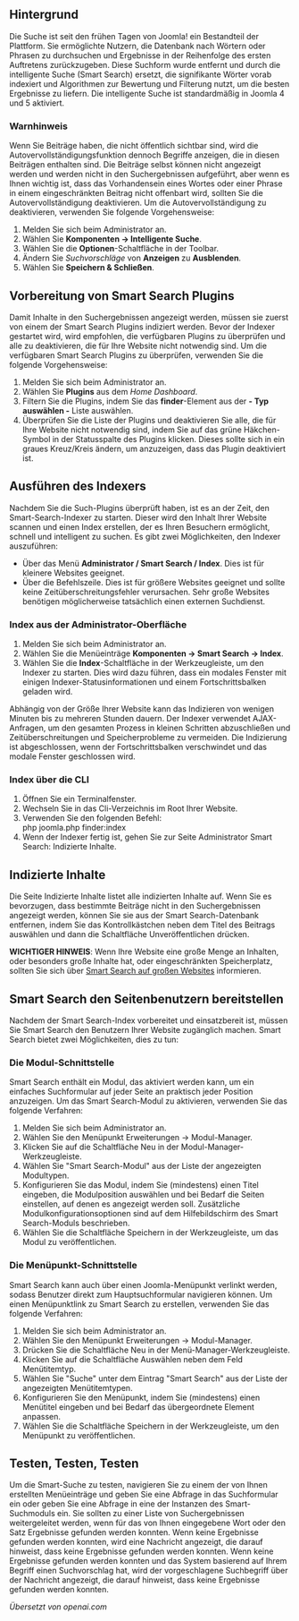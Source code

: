 <!-- Filename: Smart_Search_quickstart_guide / Display title: Schnellstart für die intelligente Suche -->

## Hintergrund

Die Suche ist seit den frühen Tagen von Joomla! ein Bestandteil der Plattform. Sie ermöglichte Nutzern, die Datenbank nach Wörtern oder Phrasen zu durchsuchen und Ergebnisse in der Reihenfolge des ersten Auftretens zurückzugeben. Diese Suchform wurde entfernt und durch die intelligente Suche (Smart Search) ersetzt, die signifikante Wörter vorab indexiert und Algorithmen zur Bewertung und Filterung nutzt, um die besten Ergebnisse zu liefern. Die intelligente Suche ist standardmäßig in Joomla 4 und 5 aktiviert.

### Warnhinweis

Wenn Sie Beiträge haben, die nicht öffentlich sichtbar sind, wird die Autovervollständigungsfunktion dennoch Begriffe anzeigen, die in diesen Beiträgen enthalten sind. Die Beiträge selbst können nicht angezeigt werden und werden nicht in den Suchergebnissen aufgeführt, aber wenn es Ihnen wichtig ist, dass das Vorhandensein eines Wortes oder einer Phrase in einem eingeschränkten Beitrag nicht offenbart wird, sollten Sie die Autovervollständigung deaktivieren. Um die Autovervollständigung zu deaktivieren, verwenden Sie folgende Vorgehensweise:

1. Melden Sie sich beim Administrator an.
2. Wählen Sie **Komponenten → Intelligente Suche**.
3. Wählen Sie die **Optionen**-Schaltfläche in der Toolbar.
4. Ändern Sie *Suchvorschläge* von **Anzeigen** zu **Ausblenden**.
5. Wählen Sie **Speichern & Schließen**.

## Vorbereitung von Smart Search Plugins

Damit Inhalte in den Suchergebnissen angezeigt werden, müssen sie zuerst von einem der Smart Search Plugins indiziert werden. Bevor der Indexer gestartet wird, wird empfohlen, die verfügbaren Plugins zu überprüfen und alle zu deaktivieren, die für Ihre Website nicht notwendig sind. Um die verfügbaren Smart Search Plugins zu überprüfen, verwenden Sie die folgende Vorgehensweise:

1. Melden Sie sich beim Administrator an.
2. Wählen Sie **Plugins** aus dem *Home Dashboard*.
3. Filtern Sie die Plugins, indem Sie das **finder**-Element aus der **- Typ auswählen -** Liste auswählen.
4. Überprüfen Sie die Liste der Plugins und deaktivieren Sie alle, die für Ihre Website nicht notwendig sind, indem Sie auf das grüne Häkchen-Symbol in der Statusspalte des Plugins klicken. Dieses sollte sich in ein graues Kreuz/Kreis ändern, um anzuzeigen, dass das Plugin deaktiviert ist.

## Ausführen des Indexers

Nachdem Sie die Such-Plugins überprüft haben, ist es an der Zeit, den Smart-Search-Indexer zu starten. Dieser wird den Inhalt Ihrer Website scannen und einen Index erstellen, der es Ihren Besuchern ermöglicht, schnell und intelligent zu suchen. Es gibt zwei Möglichkeiten, den Indexer auszuführen:

* Über das Menü **Administrator / Smart Search / Index**. Dies ist für kleinere Websites geeignet.
* Über die Befehlszeile. Dies ist für größere Websites geeignet und sollte keine Zeitüberschreitungsfehler verursachen. Sehr große Websites benötigen möglicherweise tatsächlich einen externen Suchdienst.

### Index aus der Administrator-Oberfläche

1. Melden Sie sich beim Administrator an.
2. Wählen Sie die Menüeinträge **Komponenten → Smart Search → Index**.
3. Wählen Sie die **Index**-Schaltfläche in der Werkzeugleiste, um den Indexer zu starten. Dies
    wird dazu führen, dass ein modales Fenster mit einigen Indexer-Statusinformationen
    und einem Fortschrittsbalken geladen wird.

Abhängig von der Größe Ihrer Website kann das Indizieren von wenigen Minuten bis zu mehreren Stunden dauern. Der Indexer verwendet AJAX-Anfragen, um den gesamten Prozess in kleinen Schritten abzuschließen und Zeitüberschreitungen und Speicherprobleme zu vermeiden. Die Indizierung ist abgeschlossen, wenn der Fortschrittsbalken verschwindet und das modale Fenster geschlossen wird.

### Index über die CLI

1. Öffnen Sie ein Terminalfenster.
2. Wechseln Sie in das Cli-Verzeichnis im Root Ihrer Website.
3. Verwenden Sie den folgenden Befehl:<br>
    php joomla.php finder:index
4. Wenn der Indexer fertig ist, gehen Sie zur Seite Administrator Smart Search: Indizierte Inhalte.

## Indizierte Inhalte

Die Seite Indizierte Inhalte listet alle indizierten Inhalte auf. Wenn Sie es bevorzugen, dass bestimmte Beiträge nicht in den Suchergebnissen angezeigt werden, können Sie sie aus der Smart Search-Datenbank entfernen, indem Sie das Kontrollkästchen neben dem Titel des Beitrags auswählen und dann die Schaltfläche Unveröffentlichen drücken.

**WICHTIGER HINWEIS**: Wenn Ihre Website eine große Menge an Inhalten, oder besonders große Inhalte hat, oder eingeschränkten Speicherplatz, sollten Sie sich über [Smart Search auf großen Websites](jdocmanual?article=user/smart-search/smart-search-on-large-sites "Smart Search auf großen Websites") informieren.

## Smart Search den Seitenbenutzern bereitstellen

Nachdem der Smart Search-Index vorbereitet und einsatzbereit ist, müssen Sie Smart Search den Benutzern Ihrer Website zugänglich machen. Smart Search bietet zwei Möglichkeiten, dies zu tun:

### Die Modul-Schnittstelle

Smart Search enthält ein Modul, das aktiviert werden kann, um ein einfaches Suchformular auf jeder Seite an praktisch jeder Position anzuzeigen. Um das Smart Search-Modul zu aktivieren, verwenden Sie das folgende Verfahren:

1. Melden Sie sich beim Administrator an.
2. Wählen Sie den Menüpunkt Erweiterungen → Modul-Manager.
3. Klicken Sie auf die Schaltfläche Neu in der Modul-Manager-Werkzeugleiste.
4. Wählen Sie "Smart Search-Modul" aus der Liste der angezeigten Modultypen.
5. Konfigurieren Sie das Modul, indem Sie (mindestens) einen Titel eingeben, die Modulposition auswählen und bei Bedarf die Seiten einstellen, auf denen es angezeigt werden soll. Zusätzliche Modulkonfigurationsoptionen sind auf dem Hilfebildschirm des Smart Search-Moduls beschrieben.
6. Wählen Sie die Schaltfläche Speichern in der Werkzeugleiste, um das Modul zu veröffentlichen.

### Die Menüpunkt-Schnittstelle

Smart Search kann auch über einen Joomla-Menüpunkt verlinkt werden, sodass Benutzer direkt zum Hauptsuchformular navigieren können. Um einen Menüpunktlink zu Smart Search zu erstellen, verwenden Sie das folgende Verfahren:

1. Melden Sie sich beim Administrator an.
2. Wählen Sie den Menüpunkt Erweiterungen → Modul-Manager.
3. Drücken Sie die Schaltfläche Neu in der Menü-Manager-Werkzeugleiste.
4. Klicken Sie auf die Schaltfläche Auswählen neben dem Feld Menütitemtyp.
5. Wählen Sie "Suche" unter dem Eintrag "Smart Search" aus der Liste der angezeigten Menütitemtypen.
6. Konfigurieren Sie den Menüpunkt, indem Sie (mindestens) einen Menütitel eingeben und bei Bedarf das übergeordnete Element anpassen.
7. Wählen Sie die Schaltfläche Speichern in der Werkzeugleiste, um den Menüpunkt zu veröffentlichen.

## Testen, Testen, Testen

Um die Smart-Suche zu testen, navigieren Sie zu einem der von Ihnen erstellten Menüeinträge und geben Sie eine Abfrage in das Suchformular ein oder geben Sie eine Abfrage in eine der Instanzen des Smart-Suchmoduls ein. Sie sollten zu einer Liste von Suchergebnissen weitergeleitet werden, wenn für das von Ihnen eingegebene Wort oder den Satz Ergebnisse gefunden werden konnten. Wenn keine Ergebnisse gefunden werden konnten, wird eine Nachricht angezeigt, die darauf hinweist, dass keine Ergebnisse gefunden werden konnten. Wenn keine Ergebnisse gefunden werden konnten und das System basierend auf Ihrem Begriff einen Suchvorschlag hat, wird der vorgeschlagene Suchbegriff über der Nachricht angezeigt, die darauf hinweist, dass keine Ergebnisse gefunden werden konnten.

*Übersetzt von openai.com*

